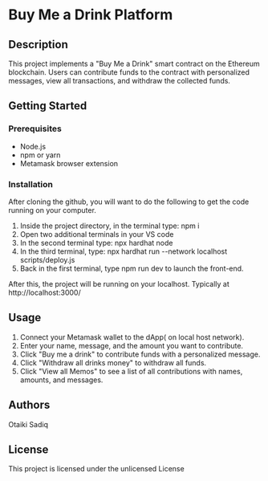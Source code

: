 # Buy Me a Drink Platform

## Description

This project implements a "Buy Me a Drink" smart contract on the Ethereum blockchain. Users can contribute funds to the contract with personalized messages, view all transactions, and withdraw the collected funds.

## Getting Started

### Prerequisites

- Node.js
- npm or yarn
- Metamask browser extension

### Installation

After cloning the github, you will want to do the following to get the code running on your computer.

1. Inside the project directory, in the terminal type: npm i
2. Open two additional terminals in your VS code
3. In the second terminal type: npx hardhat node
4. In the third terminal, type: npx hardhat run --network localhost scripts/deploy.js
5. Back in the first terminal, type npm run dev to launch the front-end.

After this, the project will be running on your localhost. 
Typically at http://localhost:3000/

## Usage

1. Connect your Metamask wallet to the dApp( on local host network).
2. Enter your name, message, and the amount you want to contribute.
3. Click "Buy me a drink" to contribute funds with a personalized message.
4. Click "Withdraw all drinks money" to withdraw all funds.
5. Click "View all Memos" to see a list of all contributions with names, amounts, and messages.

## Authors

Otaiki Sadiq  

## License

This project is licensed under the unlicensed License 



